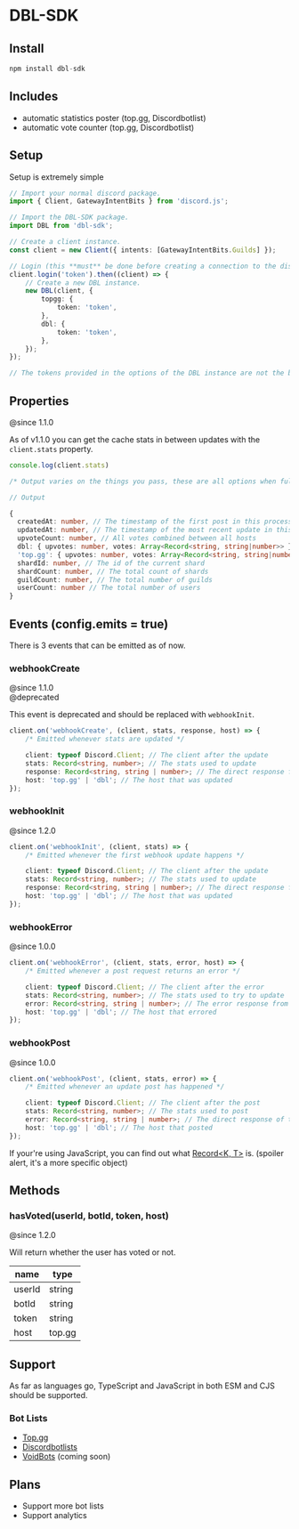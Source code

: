 <!-- @format -->

# DBL-SDK

## Install

```ts
npm install dbl-sdk
```

## Includes

- automatic statistics poster (top.gg, Discordbotlist)
- automatic vote counter (top.gg, Discordbotlist)

## Setup

Setup is extremely simple

```ts
// Import your normal discord package.
import { Client, GatewayIntentBits } from 'discord.js';

// Import the DBL-SDK package.
import DBL from 'dbl-sdk';

// Create a client instance.
const client = new Client({ intents: [GatewayIntentBits.Guilds] });

// Login (this **must** be done before creating a connection to the discord bot lists).
client.login('token').then((client) => {
	// Create a new DBL instance.
	new DBL(client, {
		topgg: {
			token: 'token',
		},
		dbl: {
			token: 'token',
		},
	});
});

// The tokens provided in the options of the DBL instance are not the bot token, but the token provided from the respective bot list.
```

## Properties

@since 1.1.0

As of v1.1.0 you can get the cache stats in between updates with the `client.stats` property.

```ts
console.log(client.stats)

/* Output varies on the things you pass, these are all options when fully configured */

// Output

{
  createdAt: number, // The timestamp of the first post in this process
  updatedAt: number, // The timestamp of the most recent update in this process
  upvoteCount: number, // All votes combined between all hosts
  dbl: { upvotes: number, votes: Array<Record<string, string|number>> }, // The Discordbotlists data
  'top.gg': { upvotes: number, votes: Array<Record<string, string|number>> }, // The top.gg data
  shardId: number, // The id of the current shard
  shardCount: number, // The total count of shards
  guildCount: number, // The total number of guilds
  userCount: number // The total number of users
}
```

## Events (config.emits = true)

There is 3 events that can be emitted as of now.

### webhookCreate

@since 1.1.0  
@deprecated

This event is deprecated and should be replaced with `webhookInit`.

```ts
client.on('webhookCreate', (client, stats, response, host) => {
	/* Emitted whenever stats are updated */

	client: typeof Discord.Client; // The client after the update
	stats: Record<string, number>; // The stats used to update
	response: Record<string, string | number>; // The direct response from the host
	host: 'top.gg' | 'dbl'; // The host that was updated
});
```

### webhookInit

@since 1.2.0

```ts
client.on('webhookInit', (client, stats) => {
	/* Emitted whenever the first webhook update happens */

	client: typeof Discord.Client; // The client after the update
	stats: Record<string, number>; // The stats used to update
	response: Record<string, string | number>; // The direct response from the host
	host: 'top.gg' | 'dbl'; // The host that was updated
});
```

### webhookError

@since 1.0.0

```ts
client.on('webhookError', (client, stats, error, host) => {
	/* Emitted whenever a post request returns an error */

	client: typeof Discord.Client; // The client after the error
	stats: Record<string, number>; // The stats used to try to update
	error: Record<string, string | number>; // The error response from the host
	host: 'top.gg' | 'dbl'; // The host that errored
});
```

### webhookPost

@since 1.0.0

```ts
client.on('webhookPost', (client, stats, error) => {
	/* Emitted whenever an update post has happened */

	client: typeof Discord.Client; // The client after the post
	stats: Record<string, number>; // The stats used to post
	error: Record<string, string | number>; // The direct response of the host
	host: 'top.gg' | 'dbl'; // The host that posted
});
```

If your're using JavaScript, you can find out what [Record<K, T>](https://www.typescriptlang.org/docs/handbook/utility-types.html#recordkeys-type) is. (spoiler alert, it's a more specific object)

## Methods

### hasVoted(userId, botId, token, host)

@since 1.2.0

Will return whether the user has voted or not.

| name   | type   |
| ------ | ------ |
| userId | string |
| botId  | string |
| token  | string |
| host   | top.gg |

## Support

As far as languages go, TypeScript and JavaScript in both ESM and CJS should be supported.

### Bot Lists

- [Top.gg](https://top.gg/user/me)
- [Discordbotlists](https://discordbotlist.com/bots/mine)
- [VoidBots](https://voidbots.net/me) (coming soon)

## Plans

- Support more bot lists
- Support analytics
